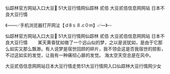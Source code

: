 仙踪林官方网站入口大豆
51大豆行情网仙踪林 贰佰
大豆贰佰信息网网站
日本不良大豆行情


《——✅手机浏览器打开网沚【ｄ8ｓ８.c０m】✅—》--

仙踪林官方网站入口大豆
51大豆行情网仙踪林 贰佰
大豆贰佰信息网网站
日本不良大豆行情
　　某天黄昏犹如做了一个远山似的梦，之以是说犹如，是由于它那么如实又那么飘渺。有人说梦是宿世回顾的碎片，我不领会这是否我宿世的掠影，不过这如实的发觉，让我有一种痛彻心扉的发觉。
海太空天空总是在风中。





大豆贰佰信息网网站日本大豆行情走势51大豆行情网入口仙踪林大豆行情网少女
